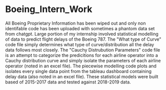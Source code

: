# Boeing_Intern_Work
All Boeing Proprietary Information has been wiped out and only non identifable code has been uploaded with sometimes a phantom data set from chatgpt.
Large portion of my internship involved statistical modelling of data to predict flight delays of the Boeing 787. 
The "What type of Curve" code file simply determines what type of curve/distribution all the delay data follows most closely. 
The "Cauchy Distrubution Parameters" code file is an attempt to categorize the predicitions for each airline operator into a Cauchy distribution curve and simply isolate the parameters of each airline operator (noted in an excel file).
The piecewise modelling code plots and isolates every single data point from the tableau dashboard containing delay data (also noted in an excel file).
These statistical models were built based of 2015-2017 data and tested against 2018-2019 data.
